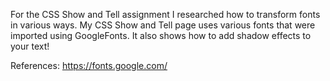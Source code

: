 For the CSS Show and Tell assignment I researched how to transform fonts in various ways. My CSS Show and Tell page uses various fonts that were imported using GoogleFonts. It also shows how to add shadow effects to your text!

References: https://fonts.google.com/ 